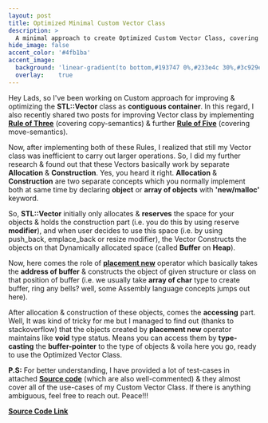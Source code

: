 ```yaml
---
layout: post
title: Optimized Minimal Custom Vector Class
description: >
  A minimal approach to create Optimized Custom Vector Class, covering 'Rule of Five' & implementing the concept of 'Mapping Objects on Dynamically Allocated Buffer'.
hide_image: false
accent_color: '#4fb1ba'
accent_image:
  background: 'linear-gradient(to bottom,#193747 0%,#233e4c 30%,#3c929e 50%,#d5d5d4 70%,#cdccc8 100%)'
  overlay:    true
---
```


Hey Lads, so I've been working on Custom approach for improving & optimizing the **STL::Vector** class as **contiguous container**. In this regard, I also recently shared two posts  for improving Vector class by implementing [**Rule of Three**](/assets/blog_material/Rule_of_Three.pdf) (covering copy-semantics) & further [**Rule of Five**](https://www.internalpointers.com/post/c-rvalue-references-and-move-semantics-beginners)  (covering move-semantics).

Now, after implementing both of these Rules, I realized that still my Vector class was inefficient to carry out larger operations. So, I did my further research & found out that these Vectors basically work by separate **Allocation** & **Construction**. Yes, you heard it right. **Allocation** & **Construction** are two separate concepts which you normally implement both at same time by declaring **object** or **array of objects** with **'new/malloc'** keyword.

So, **STL::Vector** initially only allocates & **reserves** the space for your objects & holds the construction part (i.e. you do this by using reserve **modifier**), and when user decides to use this space (i.e. by using push_back, emplace_back or resize modifier), the Vector Constructs the objects on that Dynamically allocated space (called **Buffer** on **Heap**).

Now, here comes the role of [**placement new**](https://www.geeksforgeeks.org/placement-new-operator-cpp/#:~:text=Placement%20new%20is%20a%20variation,object%20in%20the%20passed%20memory.) operator which basically takes the **address of buffer** & constructs the object of given structure or class on that position of buffer (i.e. we usually take **array of char** type to create buffer, ring any bells? well, some Assembly language concepts jumps out here).

After allocation & construction of these objects, comes the **accessing** part. Well, It was kind of tricky for me but I managed to find out (thanks to stackoverflow) that the objects created by **placement new** operator maintains like **void** type status. Means you can access them by **type-casting** the **buffer-pointer** to the type of objects & voila here you go, ready to use the Optimized Vector Class.

**P.S:** For better understanding, I have provided a lot of test-cases in attached [**Source code**](/assets/blog_material/Improved_Vector_Class.cpp) (which are also well-commented) & they almost cover all of the use-cases of my Custom Vector Class. If there is anything ambiguous, feel free to reach out. Peace!!!

[**Source Code Link**](/assets/blog_material/Improved_Vector_Class.cpp)
